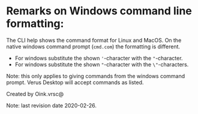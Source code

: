 # Remarks on Windows command line formatting:

The CLI help shows the command format for Linux and MacOS. On the native windows command prompt (`cmd.com`) the formatting is different.
* For windows substitute the shown `'`-character with the `"`-character.
* For windows substitute the shown `"`-character with the `\"`-characters.

Note: this only applies to giving commands from the windows command prompt. Verus Desktop will accept commands as listed.

Created by Oink.vrsc@

Note: last revision date 2020-02-26.
